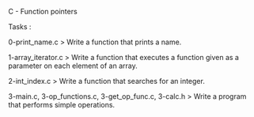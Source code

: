 C - Function pointers

Tasks :

0-print_name.c > Write a function that prints a name.

1-array_iterator.c > Write a function that executes a function given as a parameter on each element of an array.

2-int_index.c > Write a function that searches for an integer.

3-main.c, 3-op_functions.c, 3-get_op_func.c, 3-calc.h > Write a program that performs simple operations.
